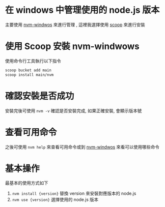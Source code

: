 # 在 windows 中管理使用的 node.js 版本

主要使用 [nvm-windwos](https://github.com/coreybutler/nvm-windows) 來進行管理 , 這裡我選擇使用 [scoop](https://scoop.sh/) 來進行安裝

# 使用 Scoop 安裝 nvm-windwows

使用命令行工具執行以下指令

```bash
scoop bucket add main
scoop install main/nvm
```

# 確認安裝是否成功

安裝完後可使用 `nvm -v` 確認是否安裝完成, 如果正確安裝, 會顯示版本號

# 查看可用命令

之後可使用 `nvm help` 來查看可用命令或到 [nvm-windwos](https://github.com/coreybutler/nvm-windows) 來看可以使用哪些命令

# 基本操作

最基本的使用方式如下

1. `nvm install {version}` 替換 version 來安裝對應版本的 node.js
2. `nvm use {version}` 選擇使用的 node.js 版本
